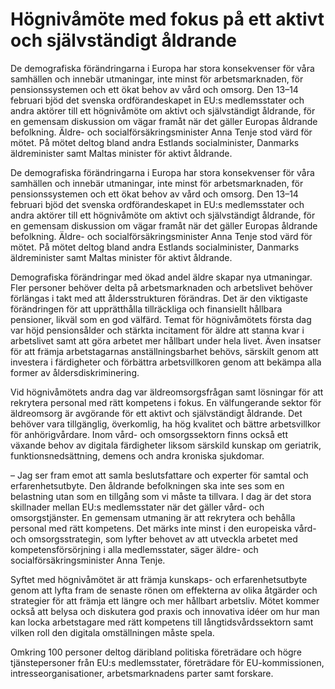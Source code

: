 # Högnivåmöte med fokus på ett aktivt och självständigt åldrande

De demografiska förändringarna i Europa har stora konsekvenser för våra samhällen och innebär utmaningar, inte minst för arbetsmarknaden, för pensionssystemen och ett ökat behov av vård och omsorg. Den 13–14 februari bjöd det svenska ordförandeskapet in EU:s medlemsstater och andra aktörer till ett högnivåmöte om aktivt och självständigt åldrande, för en gemensam diskussion om vägar framåt när det gäller Europas åldrande befolkning. Äldre- och socialförsäkringsminister Anna Tenje stod värd för mötet. På mötet deltog bland andra Estlands socialminister, Danmarks äldreminister samt Maltas minister för aktivt åldrande.

De demografiska förändringarna i Europa har stora konsekvenser för våra samhällen och innebär utmaningar, inte minst för arbetsmarknaden, för pensionssystemen och ett ökat behov av vård och omsorg. Den 13–14 februari bjöd det svenska ordförandeskapet in EU:s medlemsstater och andra aktörer till ett högnivåmöte om aktivt och självständigt åldrande, för en gemensam diskussion om vägar framåt när det gäller Europas åldrande befolkning. Äldre- och socialförsäkringsminister Anna Tenje stod värd för mötet. På mötet deltog bland andra Estlands socialminister, Danmarks äldreminister samt Maltas minister för aktivt åldrande.

Demografiska förändringar med ökad andel äldre skapar nya utmaningar. Fler personer behöver delta på arbetsmarknaden och arbetslivet behöver förlängas i takt med att åldersstrukturen förändras. Det är den viktigaste förändringen för att upprätthålla tillräckliga och finansiellt hållbara pensioner, likväl som en god välfärd. Temat för högnivåmötets första dag var höjd pensionsålder och stärkta incitament för äldre att stanna kvar i arbetslivet samt att göra arbetet mer hållbart under hela livet. Även insatser för att främja arbetstagarnas anställningsbarhet behövs, särskilt genom att investera i färdigheter och förbättra arbetsvillkoren genom att bekämpa alla former av åldersdiskriminering.

Vid högnivåmötets andra dag var äldreomsorgsfrågan samt lösningar för att rekrytera personal med rätt kompetens i fokus. En välfungerande sektor för äldreomsorg är avgörande för ett aktivt och självständigt åldrande. Det behöver vara tillgänglig, överkomlig, ha hög kvalitet och bättre arbetsvillkor för anhörigvårdare. Inom vård- och omsorgssektorn finns också ett växande behov av digitala färdigheter liksom särskild kunskap om geriatrik, funktionsnedsättning, demens och andra kroniska sjukdomar.

– Jag ser fram emot att samla beslutsfattare och experter för samtal och erfarenhetsutbyte. Den åldrande befolkningen ska inte ses som en belastning utan som en tillgång som vi måste ta tillvara. I dag är det stora skillnader mellan EU:s medlemsstater när det gäller vård- och omsorgstjänster. En gemensam utmaning är att rekrytera och behålla personal med rätt kompetens. Det märks inte minst i den europeiska vård- och omsorgsstrategin, som lyfter behovet av att utveckla arbetet med kompetensförsörjning i alla medlemsstater, säger äldre- och socialförsäkringsminister Anna Tenje.

Syftet med högnivåmötet är att främja kunskaps- och erfarenhetsutbyte genom att lyfta fram de senaste rönen om effekterna av olika åtgärder och strategier för att främja ett längre och mer hållbart arbetsliv. Mötet kommer också att belysa och diskutera god praxis och innovativa idéer om hur man kan locka arbetstagare med rätt kompetens till långtidsvårdssektorn samt vilken roll den digitala omställningen måste spela.

Omkring 100 personer deltog däribland politiska företrädare och högre tjänstepersoner från EU:s medlemsstater, företrädare för EU-kommissionen, intresseorganisationer, arbetsmarknadens parter samt forskare.
